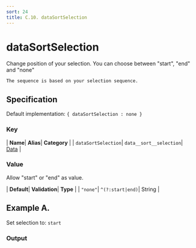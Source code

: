 ```yaml
---
sort: 24
title: C.10. dataSortSelection
---
```

# dataSortSelection

Change position of your selection. You can choose between "start", "end" and "none"

```note
The sequence is based on your selection sequence.
```


## Specification

Default implementation: ```{ dataSortSelection : none }```

### Key

| **Name**| **Alias**| **Category** |
| ```dataSortSelection```| ```data__sort__selection```| [Data](../options/#data) |

### Value

Allow "start" or "end" as value.

| **Default**| **Validation**| **Type** |
| ```"none"```| ```^(?:start|end)```| String |



## Example A.

Set selection to: ```start```

### Output

  <div id="a">
      <script> 
          d3.statosio( 
    file, 
    "name", 
    [ "mobile" ], 
    { "dataSortSelection" : "start", "dataXSelectors" : ["Spock"], "view__dom_id" : "a" }
)

      </script>
  </div>

Open output in a [blank window](../sources/dataSortSelection--example-a.html){:target="_self"}. 
Download examples [as zip](../sources/dataSortSelection.zip){:target="_blank"}. 

### Parameters

This dataset shows the mobile google pagerank performance score for a certain website.

| | **Value** | **Type** |
|------:|:------|:------|
| **Source** | ["../data/performance.json"](../data/performance.json) | String |
| **X** | ```"name"``` | String |
| **Y** | ```[ "mobile" ]``` | Array |
| **Options** | ```{ "dataSortSelection" : "start", "dataXSelectors" : ["Spock"] }``` | Object |


### Source Code

* Invoke Function

```javascript
d3.statosio( 
    file, 
    "name", 
    [ "mobile" ], 
    { "dataSortSelection" : "start", "dataXSelectors" : ["Spock"] }
)
```

* HTML Implementation

```html
<!DOCTYPE html>
<head>
    <title>d3.statosio - dataSortSelection</title>
    <meta content="text/html;charset=utf-8" http-equiv="Content-Type">
    <meta content="utf-8" http-equiv="encoding">
    <script src="https://cdnjs.cloudflare.com/ajax/libs/d3/6.2.0/d3.js"></script>
    <script src="../libs/statosio.js"></script>
</head>
<body>
    <script>
        d3.json( "../data/performance.json" )
            .then( ( file ) => {
                d3.statosio( 
                    file, 
                    "name", 
                    [ "mobile" ], 
                    { "dataSortSelection" : "start", "dataXSelectors" : ["Spock"] }
                )
            } )
    </script>
</body>
```
## Example B.

Set selection to: ```end```

### Output

  <div id="b">
      <script> 
          d3.statosio( 
    file, 
    "name", 
    [ "mobile" ], 
    { "dataSortSelection" : "end", "dataXSelectors" : ["Spock"], "view__dom_id" : "b" }
)

      </script>
  </div>

Open output in a [blank window](../sources/dataSortSelection--example-b.html){:target="_self"}. 
Download examples [as zip](../sources/dataSortSelection.zip){:target="_blank"}. 

### Parameters

This dataset shows the mobile google pagerank performance score for a certain website.

| | **Value** | **Type** |
|------:|:------|:------|
| **Source** | ["../data/performance.json"](../data/performance.json) | String |
| **X** | ```"name"``` | String |
| **Y** | ```[ "mobile" ]``` | Array |
| **Options** | ```{ "dataSortSelection" : "end", "dataXSelectors" : ["Spock"] }``` | Object |


### Source Code

* Invoke Function

```javascript
d3.statosio( 
    file, 
    "name", 
    [ "mobile" ], 
    { "dataSortSelection" : "end", "dataXSelectors" : ["Spock"] }
)
```

* HTML Implementation

```html
<!DOCTYPE html>
<head>
    <title>d3.statosio - dataSortSelection</title>
    <meta content="text/html;charset=utf-8" http-equiv="Content-Type">
    <meta content="utf-8" http-equiv="encoding">
    <script src="https://cdnjs.cloudflare.com/ajax/libs/d3/6.2.0/d3.js"></script>
    <script src="../libs/statosio.js"></script>
</head>
<body>
    <script>
        d3.json( "../data/performance.json" )
            .then( ( file ) => {
                d3.statosio( 
                    file, 
                    "name", 
                    [ "mobile" ], 
                    { "dataSortSelection" : "end", "dataXSelectors" : ["Spock"] }
                )
            } )
    </script>
</body>
```
## Example C.

Set selection to: ```none```

### Output

  <div id="c">
      <script> 
          d3.statosio( 
    file, 
    "name", 
    [ "mobile" ], 
    { "dataSortSelection" : "none", "dataXSelectors" : ["Spock"], "view__dom_id" : "c" }
)

      </script>
  </div>

Open output in a [blank window](../sources/dataSortSelection--example-c.html){:target="_self"}. 
Download examples [as zip](../sources/dataSortSelection.zip){:target="_blank"}. 

### Parameters

This dataset shows the mobile google pagerank performance score for a certain website.

| | **Value** | **Type** |
|------:|:------|:------|
| **Source** | ["../data/performance.json"](../data/performance.json) | String |
| **X** | ```"name"``` | String |
| **Y** | ```[ "mobile" ]``` | Array |
| **Options** | ```{ "dataSortSelection" : "none", "dataXSelectors" : ["Spock"] }``` | Object |


### Source Code

* Invoke Function

```javascript
d3.statosio( 
    file, 
    "name", 
    [ "mobile" ], 
    { "dataSortSelection" : "none", "dataXSelectors" : ["Spock"] }
)
```

* HTML Implementation

```html
<!DOCTYPE html>
<head>
    <title>d3.statosio - dataSortSelection</title>
    <meta content="text/html;charset=utf-8" http-equiv="Content-Type">
    <meta content="utf-8" http-equiv="encoding">
    <script src="https://cdnjs.cloudflare.com/ajax/libs/d3/6.2.0/d3.js"></script>
    <script src="../libs/statosio.js"></script>
</head>
<body>
    <script>
        d3.json( "../data/performance.json" )
            .then( ( file ) => {
                d3.statosio( 
                    file, 
                    "name", 
                    [ "mobile" ], 
                    { "dataSortSelection" : "none", "dataXSelectors" : ["Spock"] }
                )
            } )
    </script>
</body>
```
